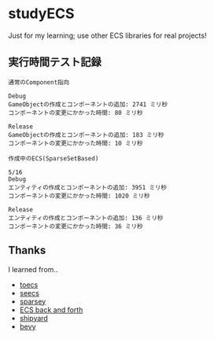 # studyECS

Just for my learning; use other ECS libraries for real projects!

## 実行時間テスト記録
```
通常のComponent指向

Debug
GameObjectの作成とコンポーネントの追加: 2741 ミリ秒
コンポーネントの変更にかかった時間: 80 ミリ秒

Release
GameObjectの作成とコンポーネントの追加: 183 ミリ秒
コンポーネントの変更にかかった時間: 10 ミリ秒

作成中のECS(SparseSetBased)

5/16
Debug
エンティティの作成とコンポーネントの追加: 3951 ミリ秒
コンポーネントの変更にかかった時間: 1020 ミリ秒

Release
エンティティの作成とコンポーネントの追加: 136 ミリ秒
コンポーネントの変更にかかった時間: 36 ミリ秒
```
## Thanks

I learned from..

* [toecs]
* [seecs]
* [sparsey]
* [ECS back and forth][ebaf]
* [shipyard]
* [bevy]

[toecs]: https://github.com/toyboot4e/toecs/tree/wip
[seecs]: https://github.com/chrischristakis/seecs/tree/master
[sparsey]: https://github.com/LechintanTudor/sparsey
[ebaf]: https://skypjack.github.io/2019-02-14-ecs-baf-part-1/
[shipyard]: https://github.com/leudz/shipyard
[bevy]: https://github.com/bevyengine/bevy
